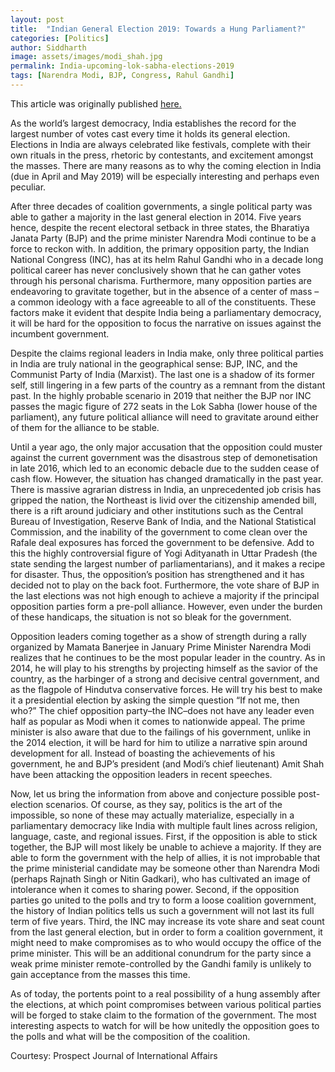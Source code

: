 ```yaml
---
layout: post
title:  "Indian General Election 2019: Towards a Hung Parliament?"
categories: [Politics]
author: Siddharth
image: assets/images/modi_shah.jpg
permalink: India-upcoming-lok-sabha-elections-2019
tags: [Narendra Modi, BJP, Congress, Rahul Gandhi]
---
```

This article was originally published [here.](https://prospectjournal.org/2019/02/21/indian-general-election-2019-towards-a-hung-parliament/)

As the world’s largest democracy, India establishes the record for the largest number of votes cast every time it holds its general election. Elections in India are always celebrated like festivals, complete with their own rituals in the press, rhetoric by contestants, and excitement amongst the masses. There are many reasons as to why the coming election in India (due in April and May 2019) will be especially interesting and perhaps even peculiar.

After three decades of coalition governments, a single political party was able to gather a majority in the last general election in 2014. Five years hence, despite the recent electoral setback in three states, the Bharatiya Janata Party (BJP) and the prime minister Narendra Modi continue to be a force to reckon with. In addition, the primary opposition party, the Indian National Congress (INC), has at its helm Rahul Gandhi who in a decade long political career has never conclusively shown that he can gather votes through his personal charisma. Furthermore, many opposition parties are endeavoring to gravitate together, but in the absence of a center of mass – a common ideology with a face agreeable to all of the constituents. These factors make it evident that despite India being a parliamentary democracy, it will be hard for the opposition to focus the narrative on issues against the incumbent government.

Despite the claims regional leaders in India make, only three political parties in India are truly national in the geographical sense: BJP, INC, and the Communist Party of India (Marxist). The last one is a shadow of its former self, still lingering in a few parts of the country as a remnant from the distant past. In the highly probable scenario in 2019 that neither the BJP nor INC passes the magic figure of 272 seats in the Lok Sabha (lower house of the parliament), any future political alliance will need to gravitate around either of them for the alliance to be stable.

Until a year ago, the only major accusation that the opposition could muster against the current government was the disastrous step of demonetisation in late 2016, which led to an economic debacle due to the sudden cease of cash flow. However, the situation has changed dramatically in the past year. There is massive agrarian distress in India, an unprecedented job crisis has gripped the nation, the Northeast is livid over the citizenship amended bill, there is a rift around judiciary and other institutions such as the Central Bureau of Investigation, Reserve Bank of India, and the National Statistical Commission, and the inability of the government to come clean over the Rafale deal exposures has forced the government to be defensive. Add to this the highly controversial figure of Yogi Adityanath in Uttar Pradesh (the state sending the largest number of parliamentarians), and it makes a recipe for disaster. Thus, the opposition’s position has strengthened and it has decided not to play on the back foot. Furthermore, the vote share of BJP in the last elections was not high enough to achieve a majority if the principal opposition parties form a pre-poll alliance. However, even under the burden of these handicaps, the situation is not so bleak for the government.

Opposition leaders coming together as a show of strength during a rally organized by Mamata Banerjee in January
Prime Minister Narendra Modi realizes that he continues to be the most popular leader in the country. As in 2014, he will play to his strengths by projecting himself as the savior of the country, as the harbinger of a strong and decisive central government, and as the flagpole of Hindutva conservative forces. He will try his best to make it a presidential election by asking the simple question “If not me, then who?” The chief opposition party–the INC–does not have any leader even half as popular as Modi when it comes to nationwide appeal. The prime minister is also aware that due to the failings of his government, unlike in the 2014 election, it will be hard for him to utilize a narrative spin around development for all. Instead of boasting the achievements of his government, he and BJP’s president (and Modi’s chief lieutenant) Amit Shah have been attacking the opposition leaders in recent speeches.

Now, let us bring the information from above and conjecture possible post-election scenarios. Of course, as they say, politics is the art of the impossible, so none of these may actually materialize, especially in a parliamentary democracy like India with multiple fault lines across religion, language, caste, and regional issues. First, if the opposition is able to stick together, the BJP will most likely be unable to achieve a majority. If they are able to form the government with the help of allies, it is not improbable that the prime ministerial candidate may be someone other than Narendra Modi (perhaps Rajnath Singh or Nitin Gadkari), who has cultivated an image of intolerance when it comes to sharing power. Second, if the opposition parties go united to the polls and try to form a loose coalition government, the history of Indian politics tells us such a government will not last its full term of five years. Third, the INC may increase its vote share and seat count from the last general election, but in order to form a coalition government, it might need to make compromises as to who would occupy the office of the prime minister. This will be an additional conundrum for the party since a weak prime minister remote-controlled by the Gandhi family is unlikely to gain acceptance from the masses this time.

As of today, the portents point to a real possibility of a hung assembly after the elections, at which point compromises between various political parties will be forged to stake claim to the formation of the government. The most interesting aspects to watch for will be how unitedly the opposition goes to the polls and what will be the composition of the coalition.

Courtesy: Prospect Journal of International Affairs